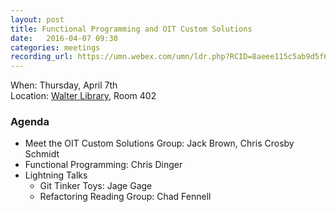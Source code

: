 ```yaml
---
layout: post
title: Functional Programming and OIT Custom Solutions
date:   2016-04-07 09:30
categories: meetings
recording_url: https://umn.webex.com/umn/ldr.php?RCID=8aeee115c5ab9d5f64b1dac903f65a91
---
```


When: Thursday, April 7th<br />
Location\: [Walter Library](http://campusmaps.umn.edu/tc/map.php?building=042), Room 402

### Agenda

- Meet the OIT Custom Solutions Group: Jack Brown, Chris Crosby Schmidt
- Functional Programming: Chris Dinger
- Lightning Talks
  - Git Tinker Toys: Jage Gage
  - Refactoring Reading Group: Chad Fennell
